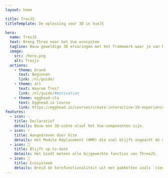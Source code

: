 ```yaml
---
layout: home

title: TresJS
titleTemplate: De oplossing voor 3D in VueJS

hero:
  name: TresJS
  text: Breng Three naar het Vue ecosystem
  tagline: Bouw geweldige 3D ervaringen met het framework waar je van houdt.
  image:
    src: /hero.png
    alt: Tresjs
  actions:
    - theme: brand
      text: Beginnen
      link: /nl/guide/
    - theme: alt
      text: Waarom Tres?
      link: /nl/guide/#motivation
    - theme: egghead-cta
      text: Egghead.io Course
      link: https://egghead.io/courses/create-interactive-3d-experiences-with-tresjs-004057c2
features:
  - icon: 💡
    title: Declaratief
    details: Bouw een 3D-scène alsof het Vue-componenten zijn.
  - icon: ⚡️
    title: Aangedreven door Vite
    details: Hot Module Replacement (HMR) die snel blijft ongeacht de app grootte.
  - icon: 🥰
    title: Blijft up-to-date
    details: Het biedt meteen alle bijgewerkte functies van ThreeJS.
  - icon: 🌳
    title: Ecosysteem
    details: Breid de kernfunctionaliteit uit met pakketten zoals `cientos` en `postprocessing`. Of voeg je eigen toe.
---
```

